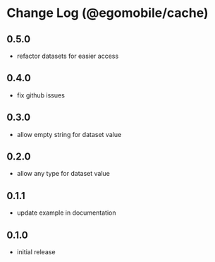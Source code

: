 # Change Log (@egomobile/cache)

## 0.5.0

- refactor datasets for easier access


## 0.4.0

- fix github issues

## 0.3.0

- allow empty string for dataset value

## 0.2.0

- allow any type for dataset value

## 0.1.1

- update example in documentation

## 0.1.0

- initial release
